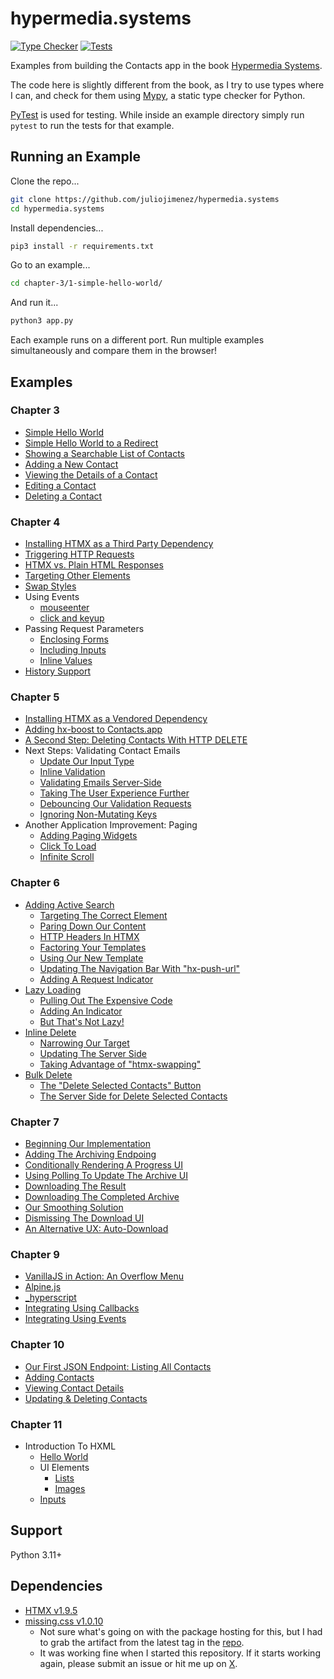 # hypermedia.systems

[![Type Checker](https://github.com/juliojimenez/hypermedia.systems/actions/workflows/typechecker.yml/badge.svg)](https://github.com/juliojimenez/hypermedia.systems/actions/workflows/typechecker.yml) [![Tests](https://github.com/juliojimenez/hypermedia.systems/actions/workflows/tests.yml/badge.svg)](https://github.com/juliojimenez/hypermedia.systems/actions/workflows/tests.yml)

Examples from building the Contacts app in the book [Hypermedia Systems](https://hypermedia.systems).

The code here is slightly different from the book, as I try to use types where I can, and check for them using [Mypy](https://mypy.readthedocs.io/en/stable/index.html), a static type checker for Python.

[PyTest](https://docs.pytest.org/en/7.4.x/) is used for testing. While inside an example directory simply run `pytest` to run the tests for that example.

## Running an Example

Clone the repo...

```bash
git clone https://github.com/juliojimenez/hypermedia.systems
cd hypermedia.systems
```

Install dependencies...

```bash
pip3 install -r requirements.txt
```

Go to an example...

```bash
cd chapter-3/1-simple-hello-world/
```

And run it...

```bash
python3 app.py
```

Each example runs on a different port. Run multiple examples simultaneously and compare them in the browser!

## Examples

### Chapter 3

- [Simple Hello World](./chapter-3/1-simple-hello-world/)
- [Simple Hello World to a Redirect](./chapter-3/2-simple-hello-world-to-a-redirect/)
- [Showing a Searchable List of Contacts](./chapter-3/3-showing-a-searchable-list-of-contacts/)
- [Adding a New Contact](./chapter-3/4-adding-a-new-contact/)
- [Viewing the Details of a Contact](./chapter-3/5-viewing-the-details-of-a-contact/)
- [Editing a Contact](./chapter-3/6-editing-a-contact/)
- [Deleting a Contact](./chapter-3/7-deleting-a-contact/)

### Chapter 4

- [Installing HTMX as a Third Party Dependency](./chapter-4/1-installing-htmx-third-party/)
- [Triggering HTTP Requests](./chapter-4/2-triggering-http-requests/)
- [HTMX vs. Plain HTML Responses](./chapter-4/3-htmx-vs-plain-html-responses/)
- [Targeting Other Elements](./chapter-4/4-targeting-other-elements/)
- [Swap Styles](./chapter-4/5-swap-styles/)
- Using Events
  - [mouseenter](./chapter-4/6-using-events-mouseenter/)
  - [click and keyup](./chapter-4/7-using-events-click-and-keyup/)
- Passing Request Parameters
  - [Enclosing Forms](./chapter-4/8-passing-request-parameters-enclosing-forms/)
  - [Including Inputs](./chapter-4/9-passing-request-parameters-including-inputs/)
  - [Inline Values](./chapter-4/10-passing-request-parameters-inline-values/)
- [History Support](./chapter-4/11-history-support/)

### Chapter 5

- [Installing HTMX as a Vendored Dependency](./chapter-5/1-installing-htmx-vendored/)
- [Adding hx-boost to Contacts.app](./chapter-5/2-adding-hx-boost-to-contact-app/)
- [A Second Step: Deleting Contacts With HTTP DELETE](./chapter-5/3-a-second-step-deleting-contacts-with-http-delete/)
- Next Steps: Validating Contact Emails
  - [Update Our Input Type](./chapter-5/4-next-steps-validating-contact-emails-update-our-input-type/)
  - [Inline Validation](./chapter-5/5-next-steps-validating-contact-emails-inline-validation/)
  - [Validating Emails Server-Side](./chapter-5/6-next-steps-validating-contact-emails-validating-emails-server-side/)
  - [Taking The User Experience Further](./chapter-5/7-next-steps-validating-contact-emails-taking-the-user-experience-further/)
  - [Debouncing Our Validation Requests](./chapter-5/8-next-steps-validating-contact-emails-debouncing-our-validation-requests/)
  - [Ignoring Non-Mutating Keys](./chapter-5/9-next-steps-validating-contact-emails-ignoring-non-mutating-keys/)
- Another Application Improvement: Paging
  - [Adding Paging Widgets](./chapter-5/10-another-application-improvement-paging-adding-paging-widgets/)
  - [Click To Load](./chapter-5/11-another-application-improvement-paging-click-to-load/)
  - [Infinite Scroll](./chapter-5/12-another-application-improvement-paging-infinite-scroll/)

### Chapter 6

- [Adding Active Search](./chapter-6/1-adding-active-search/)
  - [Targeting The Correct Element](./chapter-6/2-targeting-the-correct-element/)
  - [Paring Down Our Content](./chapter-6/3-paring-down-our-content/)
  - [HTTP Headers In HTMX](./chapter-6/4-http-headers-in-htmx/)
  - [Factoring Your Templates](./chapter-6/4-http-headers-in-htmx/)
  - [Using Our New Template](./chapter-6/4-http-headers-in-htmx/)
  - [Updating The Navigation Bar With "hx-push-url"](./chapter-6/5-updating-the-navigation-bar-with-hx-push-url/)
  - [Adding A Request Indicator](./chapter-6/6-adding-a-request-indicator/)
- [Lazy Loading](./chapter-6/7-lazy-loading/)
  - [Pulling Out The Expensive Code](./chapter-6/8-pulling-out-the-expensive-code/)
  - [Adding An Indicator](./chapter-6/9-adding-an-indicator/)
  - [But That's Not Lazy!](./chapter-6/10-but-thats-not-lazy/)
- [Inline Delete](./chapter-6/11-inline-delete/)
  - [Narrowing Our Target](./chapter-6/12-narrowing-our-target/)
  - [Updating The Server Side](./chapter-6/13-updating-the-server-side/)
  - [Taking Advantage of "htmx-swapping"](./chapter-6/14-taking-advantage-of-htmx-swapping/)
- [Bulk Delete](./chapter-6/15-bulk-delete/)
  - [The "Delete Selected Contacts" Button](./chapter-6/16-the-delete-selected-contacts-button/)
  - [The Server Side for Delete Selected Contacts](./chapter-6/17-the-server-side-for-delete-selected-contacts/)

### Chapter 7

- [Beginning Our Implementation](./chapter-7/1-beginning-our-implementation/)
- [Adding The Archiving Endpoing](./chapter-7/2-adding-the-archiving-endpoint/)
- [Conditionally Rendering A Progress UI](./chapter-7/3-conditionally-rendering-a-progress-ui/)
- [Using Polling To Update The Archive UI](./chapter-7/4-using-polling-to-update-the-archive-ui/)
- [Downloading The Result](./chapter-7/5-downloading-the-result/)
- [Downloading The Completed Archive](./chapter-7/6-downloading-the-completed-archive/)
- [Our Smoothing Solution](./chapter-7/7-our-smoothing-solution/)
- [Dismissing The Download UI](./chapter-7/8-dismissing-the-download-ui/)
- [An Alternative UX: Auto-Download](./chapter-7/9-an-alternative-ux-auto-download/)

### Chapter 9

- [VanillaJS in Action: An Overflow Menu](./chapter-9/1-vanillajs-in-action-an-overflow-menu)
- [Alpine.js](./chapter-9/2-alpine.js)
- [\_hyperscript](./chapter-9/3-hyperscript)
- [Integrating Using Callbacks](./chapter-9/4-integrating-using-callbacks)
- [Integrating Using Events](./chapter-9/5-integrating-using-events)

### Chapter 10

- [Our First JSON Endpoint: Listing All Contacts](./chapter-10/1-listing-all-contacts)
- [Adding Contacts](./chapter-10/2-adding-contacts)
- [Viewing Contact Details](./chapter-10/3-viewing-contact-details)
- [Updating & Deleting Contacts](./chapter-10/4-updating-and-deleting-contacts)

### Chapter 11

- Introduction To HXML
  - [Hello World](./chapter-11/1-hello-world)
  - UI Elements
    - [Lists](./chapter-11/2-ui-elements-lists)
    - [Images](./chapter-11/3-ui-elements-images)
  - [Inputs](./chapter-11/4-inputs)

## Support

Python 3.11+

## Dependencies

- [HTMX v1.9.5](https://htmx.org)
- [missing.css v1.0.10](https://missing.style)
  - Not sure what's going on with the package hosting for this, but I had to grab the artifact from the latest tag in the [repo](https://github.com/bigskysoftware/missing).
  - It was working fine when I started this repository. If it starts working again, please submit an issue or hit me up on [X](https://twitter.com/LispDev).

